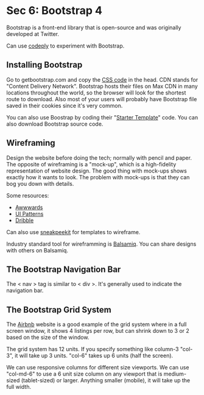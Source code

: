# Sec 6: Bootstrap 4

Bootstrap is a front-end library that is open-source and was originally developed at Twitter. 

Can use [codeply](https://www.codeply.com/) to experiment with Bootstrap. 

## Installing Bootstrap

Go to getbootstrap.com and copy the [CSS code](https://getbootstrap.com/docs/4.3/getting-started/introduction/) in the head. CDN stands for "Content Delivery Network". Bootstrap hosts their files on Max CDN in many locations throughout the world, so the browser will look for the shortest route to download. Also most of your users will probably have Bootstrap file saved in their cookies since it's very common. 

You can also use Boostrap by coding their "[Starter Template](https://getbootstrap.com/docs/4.3/getting-started/introduction/#starter-template)" code. You can also download Bootstrap source code. 

## Wireframing

Design the website before doing the tech; normally with pencil and paper. The opposite of wireframing is a "mock-up", which is a high-fidelity representation of website design. The good thing with mock-ups shows exactly how it wants to look. The problem with mock-ups is that they can bog you down with details. 

Some resources:

* [Awwwards](https://awwwards.com)
* [UI Patterns](https://ui-patterns.com)
* [Dribble](https://dribble.com)

Can also use [sneakpeekit](sneakpeekit.com) for templates to wireframe. 

Industry standard tool for wireframming is [Balsamiq](https://balsamiq.cloud). You can share designs with others on Balsamiq. 

## The Bootstrap Navigation Bar

The < nav > tag is similar to < div >. It's generally used to indicate the navigation bar. 

## The Bootstrap Grid System

The [Airbnb](https://www.airbnb.com/) website is a good example of the grid system where in a full screen window, it shows 4 listings per row, but can shrink down to 3 or 2 based on the size of the window. 

The grid system has 12 units. If you specify something like column-3 "col-3", it will take up 3 units. "col-6" takes up 6 units (half the screen). 

We can use responsive columns for different size viewports. We can use "col-md-6" to use a 6 unit size column on any viewport that is medium-sized (tablet-sized) or larger. Anything smaller (mobile), it will take up the full width. 
